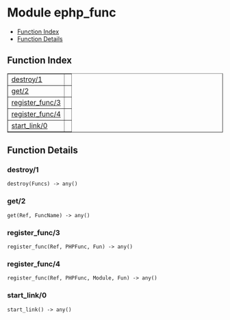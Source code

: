 

# Module ephp_func #
* [Function Index](#index)
* [Function Details](#functions)


<a name="index"></a>

## Function Index ##


<table width="100%" border="1" cellspacing="0" cellpadding="2" summary="function index"><tr><td valign="top"><a href="#destroy-1">destroy/1</a></td><td></td></tr><tr><td valign="top"><a href="#get-2">get/2</a></td><td></td></tr><tr><td valign="top"><a href="#register_func-3">register_func/3</a></td><td></td></tr><tr><td valign="top"><a href="#register_func-4">register_func/4</a></td><td></td></tr><tr><td valign="top"><a href="#start_link-0">start_link/0</a></td><td></td></tr></table>


<a name="functions"></a>

## Function Details ##

<a name="destroy-1"></a>

### destroy/1 ###

`destroy(Funcs) -> any()`


<a name="get-2"></a>

### get/2 ###

`get(Ref, FuncName) -> any()`


<a name="register_func-3"></a>

### register_func/3 ###

`register_func(Ref, PHPFunc, Fun) -> any()`


<a name="register_func-4"></a>

### register_func/4 ###

`register_func(Ref, PHPFunc, Module, Fun) -> any()`


<a name="start_link-0"></a>

### start_link/0 ###

`start_link() -> any()`


